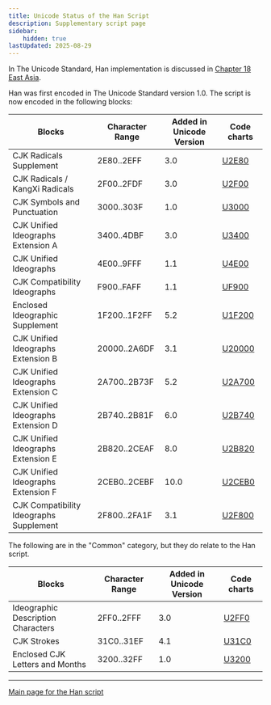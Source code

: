 ```yaml
---
title: Unicode Status of the Han Script
description: Supplementary script page
sidebar:
    hidden: true
lastUpdated: 2025-08-29
---
```


In The Unicode Standard, Han implementation is discussed in [Chapter 18 East Asia](http://www.unicode.org/versions/latest/ch18.pdf).

[comment]: # (end of intro)

[comment]: # (start of blocks)

Han was first encoded in The Unicode Standard version 1.0. The script is now encoded in the following blocks:

| Blocks | Character Range | Added in Unicode Version | Code charts |
| ------ | --------------- | ------------------------ | ----------- |
| CJK Radicals Supplement  |  2E80..2EFF  |  3.0  |  [U2E80](http://www.unicode.org/charts/PDF/U2E80.pdf)  |
| CJK Radicals / KangXi Radicals  |  2F00..2FDF  |  3.0  |  [U2F00](http://www.unicode.org/charts/PDF/U2F00.pdf)  |
| CJK Symbols and Punctuation  |  3000..303F  |  1.0  |  [U3000](http://www.unicode.org/charts/PDF/U3000.pdf)  |
| CJK Unified Ideographs Extension A  |  3400..4DBF  |  3.0  |  [U3400](http://www.unicode.org/charts/PDF/U3400.pdf)  |
| CJK Unified Ideographs  |  4E00..9FFF  |  1.1  |  [U4E00](http://www.unicode.org/charts/PDF/U4E00.pdf)  |
| CJK Compatibility Ideographs  |  F900..FAFF  |  1.1  |  [UF900](http://www.unicode.org/charts/PDF/UF900.pdf)  |
| Enclosed Ideographic Supplement  |  1F200..1F2FF  |  5.2  |  [U1F200](www.unicode.org/charts/PDF/U1F200.pdf)  |
| CJK Unified Ideographs Extension B  |  20000..2A6DF  |  3.1  |  [U20000](http://www.unicode.org/charts/PDF/U20000.pdf)  |
| CJK Unified Ideographs Extension C  |  2A700..2B73F  |  5.2  |  [U2A700](http://www.unicode.org/charts/PDF/U2A700.pdf)  |
| CJK Unified Ideographs Extension D  |  2B740..2B81F  |  6.0  |  [U2B740](http://www.unicode.org/charts/PDF/U2B740.pdf)  |
| CJK Unified Ideographs Extension E  |  2B820..2CEAF  |  8.0  |  [U2B820](http://www.unicode.org/charts/PDF/U2B820.pdf)  |
| CJK Unified Ideographs Extension F  |  2CEB0..2CEBF |  10.0  |  [U2CEB0](http://www.unicode.org/charts/PDF/U2CEB0.pdf)  |  |
| CJK Compatibility Ideographs Supplement  |  2F800..2FA1F  |  3.1  | [U2F800](http://www.unicode.org/charts/PDF/U2F800.pdf)  |

[comment]: # (end of blocks)

[comment]: # (start of chars)

The following are in the "Common" category, but they do relate to the Han script.

| Blocks | Character Range | Added in Unicode Version | Code charts |
| ------ | --------------- | ------------------------ | ----------- |
| Ideographic Description Characters  |  2FF0..2FFF  |  3.0  |  [U2FF0](http://www.unicode.org/charts/PDF/U2FF0.pdf)  |
| CJK Strokes  |  31C0..31EF  |  4.1  |  [U31C0](http://www.unicode.org/charts/PDF/U31C0.pdf)  |
| Enclosed CJK Letters and Months  |  3200..32FF  |  1.0  |  [U3200](http://www.unicode.org/charts/PDF/U3200.pdf)  |

[comment]: # (end of chars)

[comment]: # (start of rest)





<hr/>

[Main page for the Han script](/scrlang/scripts/hani)

